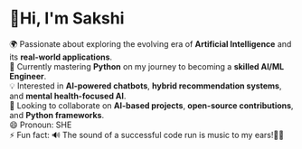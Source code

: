  <h1>👋Hi, I'm Sakshi</h1>

🌍 Passionate about exploring the evolving era of **Artificial Intelligence** and its **real-world applications**.  
🌱 Currently mastering **Python** on my journey to becoming a **skilled AI/ML Engineer**.  
💡 Interested in **AI-powered chatbots**, **hybrid recommendation systems**, and **mental health-focused AI**.  
🤝 Looking to collaborate on **AI-based projects**, **open-source contributions**, and **Python frameworks**.  
😄 Pronoun: SHE<br>
⚡ Fun fact: 🔊 The sound of a successful code run is music to my ears!🚀😄

